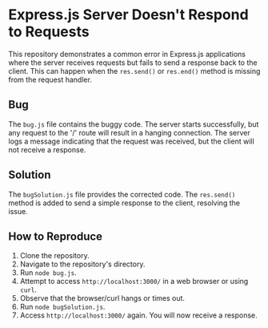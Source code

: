 # Express.js Server Doesn't Respond to Requests

This repository demonstrates a common error in Express.js applications where the server receives requests but fails to send a response back to the client. This can happen when the `res.send()` or `res.end()` method is missing from the request handler.

## Bug

The `bug.js` file contains the buggy code. The server starts successfully, but any request to the '/' route will result in a hanging connection. The server logs a message indicating that the request was received, but the client will not receive a response.

## Solution

The `bugSolution.js` file provides the corrected code. The `res.send()` method is added to send a simple response to the client, resolving the issue.

## How to Reproduce

1. Clone the repository.
2. Navigate to the repository's directory.
3. Run `node bug.js`.
4. Attempt to access `http://localhost:3000/` in a web browser or using `curl`.
5. Observe that the browser/curl hangs or times out.
6. Run `node bugSolution.js`. 
7. Access `http://localhost:3000/` again. You will now receive a response.